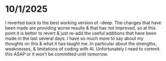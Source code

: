 # 10/1/2025
I reverted back to the best working version of –deep. The changes that have been made are providing worse results & that has not improved, so at this point it is better to revert & just re-add the useful additions that have been made in the last several days. I have so much more to say about my thoughts on this & what it has taught me. In particular about the strengths, weaknesses, & limitations of coding with AI. Unfortunately I need to commit this ASAP or it won't be committed until tomorrow. 
